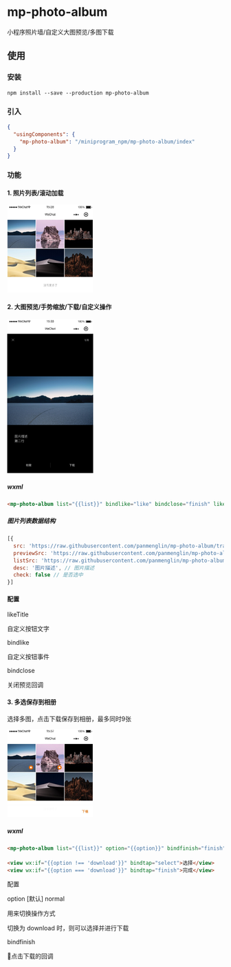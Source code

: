 # mp-photo-album

小程序照片墙/自定义大图预览/多图下载

## 使用

### 安装

```
npm install --save --production mp-photo-album
```

### 引入

```json
{
  "usingComponents": {
    "mp-photo-album": "/miniprogram_npm/mp-photo-album/index"
  }
}
```

### 功能

#### 1. 照片列表/滚动加载

<img src="./doc/album.png" width = "200" />

#### 2. 大图预览/手势缩放/下载/自定义操作

<img src="./doc/preview.png" width = "200" />


##### wxml

```html
<mp-photo-album list="{{list}}" bindlike="like" bindclose="finish" likeTitle="收藏"></mp-photo-album>
```

##### 图片列表数据结构

```javascript
[{
  src: 'https://raw.githubusercontent.com/panmenglin/mp-photo-album/transform/common/images/Desert1.jpg', // 原图
  previewSrc: 'https://raw.githubusercontent.com/panmenglin/mp-photo-album/transform/common/images/Desert1_1280.jpg', // 预览大图
  listSrc: 'https://raw.githubusercontent.com/panmenglin/mp-photo-album/transform/common/images/Desert1_200.jpg', // 列表小图
  desc: '图片描述', // 图片描述
  check: false // 是否选中
}]
```

#### 配置

likeTitle 

自定义按钮文字

bindlike

自定义按钮事件

bindclose

关闭预览回调


#### 3. 多选保存到相册

选择多图，点击下载保存到相册，最多同时9张

<img src="./doc/download.png" width = "200" />

##### wxml

```html
<mp-photo-album list="{{list}}" option="{{option}}" bindfinish="finish"></mp-photo-album>

<view wx:if="{{option !== 'download'}}" bindtap="select">选择</view>
<view wx:if="{{option === 'download'}}" bindtap="finish">完成</view>
```

配置

option [默认] normal

用来切换操作方式

切换为 download 时，则可以选择并进行下载

bindfinish

点击下载的回调
